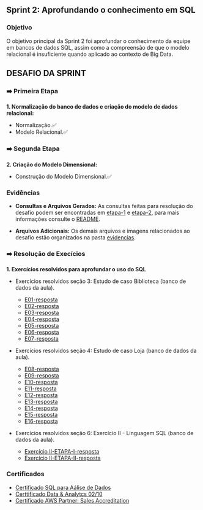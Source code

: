 ## Sprint 2: Aprofundando o conhecimento em SQL

### Objetivo

O objetivo principal da Sprint 2 foi aprofundar o conhecimento da equipe em bancos de dados SQL, assim como a compreensão de que o modelo relacional é insuficiente quando aplicado ao contexto de Big Data.

## DESAFIO DA SPRINT

### ➡️ Primeira Etapa

**1. Normalização do banco de dados e criação do modelo de dados relacional:**

* Normalização.✅
* Modelo Relacional.✅

### ➡️ Segunda Etapa

**2. Criação do Modelo Dimensional:**

* Construção do Modelo Dimensional.✅

### Evidências

* **Consultas e Arquivos Gerados:** As consultas feitas para resolução do desafio podem ser encontradas em [etapa-1](desafio/etapa-1) e [etapa-2](desafio/etapa-2), para mais informações consulte o [README](desafio/README.md).

* **Arquivos Adicionais:** Os demais arquivos e imagens relacionados ao desafio estão organizados na pasta [evidencias](evidencias).


### ➡️ Resolução de Execícios

**1. Exercícios resolvidos para aprofundar o uso do SQL**

* Exercícios resolvidos seção 3: Estudo de caso Biblioteca (banco de dados da aula).
    * [E01-resposta](exercicios/E01-resposta.sql)
    * [E02-resposta](exercicios/E02-resposta.sql)
    * [E03-resposta](exercicios/E03-resposta.sql)
    * [E04-resposta](exercicios/E04-resposta.sql)
    * [E05-resposta](exercicios/E05-resposta.sql)
    * [E06-resposta](exercicios/E06-resposta.sql)
    * [E07-resposta](exercicios/E07-resposta.sql)

* Exercícios resolvidos seção 4: Estudo de caso Loja (banco de dados da aula).
    * [E08-resposta](exercicios/E08-resposta.sql)
    * [E09-resposta](exercicios/E09-resposta.sql)
    * [E10-resposta](exercicios/E10-resposta.sql)
    * [E11-resposta](exercicios/E11-resposta.sql)
    * [E12-resposta](exercicios/E12-resposta.sql)
    * [E13-resposta](exercicios/E13-resposta.sql)
    * [E14-resposta](exercicios/E14-resposta.sql)
    * [E15-resposta](exercicios/E15-resposta.sql)
    * [E16-resposta](exercicios/E16-resposta.sql)

* Exercícios resolvidos seção 6: Exercício II - Linguagem SQL (banco de dados da aula).
    * [Exercício II-ETAPA-I-resposta](exercicios/exercicio-II-etapa-1.csv)
    * [Exercício II-ETAPA-II-resposta](exercicios/exercicio-II-etapa-2.csv)


### Certificados

- [Certificado SQL para Aálise de Dados](certificados/certificado-sql.jpg)
- [Certtificado Data & Analytcs 02/10](certificados/certificado-data&analytics-2.jpg)
- [Certificado AWS Partner: Sales Accreditation](certificados/certificado-AWS-Course-Completion-Certificate.png)


